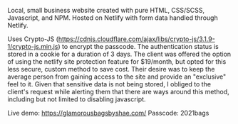 Local, small business website created with pure HTML, CSS/SCSS, Javascript, and NPM. Hosted on Netlify with form data handled through Netlify.

Uses Crypto-JS (https://cdnjs.cloudflare.com/ajax/libs/crypto-js/3.1.9-1/crypto-js.min.js) to encrypt the passcode. The authentication status is stored in a cookie for a duration of 3 days. The client was offered the option of using the netlify site protection feature for $19/month, but opted for this less secure, custom method to save cost. Their desire was to keep the average person from gaining access to the site and provide an "exclusive" feel to it. Given that sensitive data is not being stored, I obliged to the client's request while alerting them that there are ways around this method, including but not limited to disabling javascript.

Live demo: https://glamorousbagsbyshae.com/
Passcode: 2021bags
